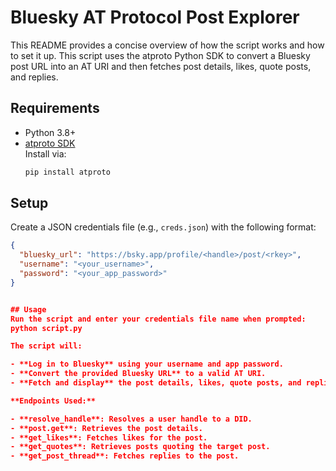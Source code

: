 # Bluesky AT Protocol Post Explorer
This README provides a concise overview of how the script works and how to set it up. This script uses the atproto Python SDK to convert a Bluesky post URL into an AT URI and then fetches post details, likes, quote posts, and replies.

## Requirements

- Python 3.8+
- [atproto SDK](https://github.com/bluesky-social/atproto)  
  Install via:
  ```bash
  pip install atproto


## Setup

Create a JSON credentials file (e.g., `creds.json`) with the following format:

```json
{
  "bluesky_url": "https://bsky.app/profile/<handle>/post/<rkey>",
  "username": "<your_username>",
  "password": "<your_app_password>"
}


## Usage 
Run the script and enter your credentials file name when prompted:
python script.py

The script will:

- **Log in to Bluesky** using your username and app password.
- **Convert the provided Bluesky URL** to a valid AT URI.
- **Fetch and display** the post details, likes, quote posts, and replies.

**Endpoints Used:**

- **resolve_handle**: Resolves a user handle to a DID.
- **post.get**: Retrieves the post details.
- **get_likes**: Fetches likes for the post.
- **get_quotes**: Retrieves posts quoting the target post.
- **get_post_thread**: Fetches replies to the post.


